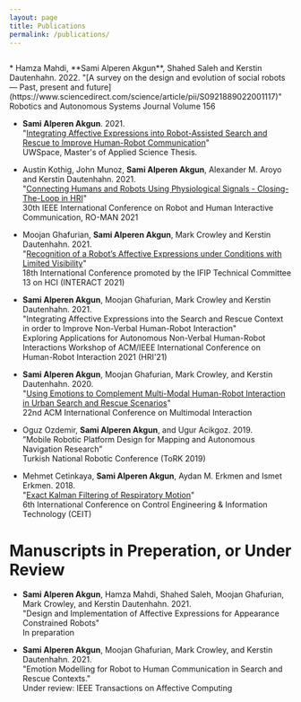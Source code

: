 ```yaml
---
layout: page
title: Publications
permalink: /publications/
---
```


<hr style="clear:both;visibility: hidden;" />
* Hamza Mahdi, **Sami Alperen Akgun**, Shahed Saleh and Kerstin Dautenhahn. 2022.    
  "[A survey on the design and evolution of social robots — Past, present and future](https://www.sciencedirect.com/science/article/pii/S0921889022001117)"  
  Robotics and Autonomous Systems Journal Volume 156

* **Sami Alperen Akgun**. 2021.    
  "[Integrating Affective Expressions into Robot-Assisted Search and Rescue to Improve Human-Robot Communication](https://uwspace.uwaterloo.ca/handle/10012/17380)"    
  UWSpace, Master's of Applied Science Thesis.

* Austin Kothig, John Munoz, **Sami Alperen Akgun**, Alexander M. Aroyo and Kerstin Dautenhahn. 2021.    
  "[Connecting Humans and Robots Using Physiological Signals - Closing-The-Loop in HRI](https://ieeexplore.ieee.org/abstract/document/9515383)"  
  30th IEEE International Conference on Robot and Human Interactive Communication, RO-MAN 2021

* Moojan Ghafurian, **Sami Alperen Akgun**, Mark Crowley and Kerstin Dautenhahn. 2021.    
  "[Recognition of a Robot’s Affective Expressions under Conditions with Limited Visibility](https://link.springer.com/chapter/10.1007/978-3-030-85613-7_31)"  
  18th International Conference promoted by the IFIP Technical Committee 13 on HCI (INTERACT 2021)

* **Sami Alperen Akgun**, Moojan Ghafurian, Mark Crowley and Kerstin Dautenhahn. 2021.    
  "Integrating Affective Expressions into the Search and Rescue Context in order to Improve Non-Verbal Human-Robot Interaction"  
  Exploring Applications for Autonomous Non-Verbal Human-Robot Interactions Workshop of ACM/IEEE International Conference on Human-Robot Interaction 2021 (HRI'21)

* **Sami Alperen Akgun**, Moojan Ghafurian, Mark Crowley, and Kerstin Dautenhahn. 2020.  
"[Using Emotions to Complement Multi-Modal Human-Robot Interaction in Urban Search and Rescue Scenarios](https://dl.acm.org/doi/10.1145/3382507.3418871)"  
22nd ACM International Conference on Multimodal Interaction

* Oguz Ozdemir, **Sami Alperen Akgun**, and Ugur Acikgoz. 2019.  
  ”Mobile Robotic Platform Design for Mapping and Autonomous Navigation Research”  
  Turkish National Robotic Conference (ToRK 2019)  

* Mehmet Cetinkaya, **Sami Alperen Akgun**, Aydan M. Erkmen and Ismet Erkmen. 2018.  
"[Exact Kalman Filtering of Respiratory Motion](https://doi.org/10.1109/CEIT.2018.8751860)"  
6th International Conference on Control Engineering & Information Technology (CEIT)


# Manuscripts in Preperation, or Under Review
* **Sami Alperen Akgun**, Hamza Mahdi, Shahed Saleh, Moojan Ghafurian, Mark Crowley, and Kerstin Dautenhahn. 2021.  
  "Design and Implementation of Affective Expressions for Appearance Constrained Robots"  
  In preparation

* **Sami Alperen Akgun**, Moojan Ghafurian, Mark Crowley, and Kerstin Dautenhahn. 2021.  
  "Emotion Modelling for Robot to Human Communication in Search and Rescue Contexts."  
  Under review: IEEE Transactions on Affective Computing
